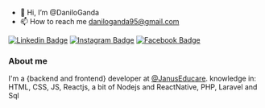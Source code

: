 - 👋 Hi, I’m @DaniloGanda
- 📫 How to reach me daniloganda95@gmail.com 

[![Linkedin Badge](https://img.shields.io/badge/linkedin-%230077B5.svg?style=for-the-badge&logo=Linkedin&logoColor=white&link=https://www.linkedin.com/in/danilo-ganda-81435718b/)](https://www.linkedin.com/in/danilo-ganda-81435718b/)
[![Instagram Badge](https://img.shields.io/badge/instagram-%23E4405F.svg?&style=for-the-badge&logo=instagram&logoColor=white&link=https://www.instagram.com/daniloganda10/)](https://www.instagram.com/daniloganda10/)
[![Facebook Badge](https://img.shields.io/badge/facebook-%231877F2.svg?&style=for-the-badge&logo=facebook&logoColor=white&link=https://www.facebook.com/danilo.alves.980315)](https://www.facebook.com/danilo.alves.980315)

### About me
I'm a {backend and frontend} developer at [@JanusEducare](http://januseducare.com.br).
knowledge in: HTML, CSS, JS, Reactjs, a bit of Nodejs and ReactNative, PHP, Laravel and Sql 
